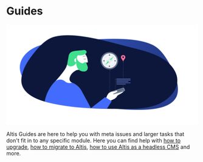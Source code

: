 # Guides

![](../assets/banner-guides.png)

Altis Guides are here to help you with meta issues and larger tasks that don't fit in to any specific module. Here you can find help with [how to upgrade](./upgrading.md), [how to migrate to Altis](./migrating-from-wordpress.md), [how to use Altis as a headless CMS](./headless/) and more.
